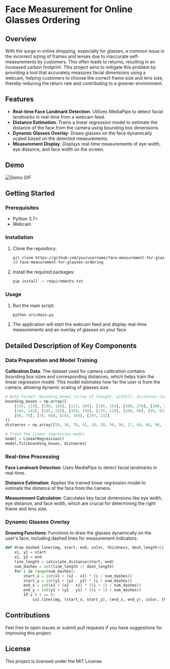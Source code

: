 
# Face Measurement for Online Glasses Ordering

## Overview

With the surge in online shopping, especially for glasses, a common issue is the incorrect sizing of frames and lenses due to inaccurate self-measurements by customers. This often leads to returns, resulting in an increased carbon footprint. This project aims to mitigate this problem by providing a tool that accurately measures facial dimensions using a webcam, helping customers to choose the correct frame size and lens size, thereby reducing the return rate and contributing to a greener environment.

## Features

- **Real-time Face Landmark Detection**: Utilizes MediaPipe to detect facial landmarks in real-time from a webcam feed.
- **Distance Estimation**: Trains a linear regression model to estimate the distance of the face from the camera using bounding box dimensions.
- **Dynamic Glasses Overlay**: Draws glasses on the face dynamically scaled based on the detected measurements.
- **Measurement Display**: Displays real-time measurements of eye width, eye distance, and face width on the screen.

## Demo

![Demo GIF](demo/test.gif)

## Getting Started

### Prerequisites

- Python 3.7+
- Webcam

### Installation

1. Clone the repository:
    ```sh
    git clone https://github.com/yourusername/face-measurement-for-glasses-ordering.git
    cd face-measurement-for-glasses-ordering
    ```

2. Install the required packages:
    ```sh
    pip install -r requirements.txt
    ```

### Usage

1. Run the main script:
    ```sh
    python src/main.py
    ```

2. The application will start the webcam feed and display real-time measurements and an overlay of glasses on your face.

## Detailed Description of Key Components

### Data Preparation and Model Training

**Calibration Data**: The dataset used for camera calibration contains bounding box sizes and corresponding distances, which helps train the linear regression model. This model estimates how far the user is from the camera, allowing dynamic scaling of glasses size.

```python
# Data format: bounding_boxes (array of [height, width]), distances (array of distances)
bounding_boxes = np.array([
    [135, 114], [200, 185], [113, 104], [185, 154], [360, 270], [280, 220],
    [164, 145], [245, 215], [430, 330], [135, 110], [104, 90], [95, 83],
    [88, 75], [78, 68], [193, 160], [297, 232]
])
distances = np.array([58, 36, 70, 45, 20, 28, 50, 30, 17, 60, 80, 90, 100, 110, 40, 25])

# Train the linear regression model
model = LinearRegression()
model.fit(bounding_boxes, distances)
```

### Real-time Processing

**Face Landmark Detection**: Uses MediaPipe to detect facial landmarks in real-time.

**Distance Estimation**: Applies the trained linear regression model to estimate the distance of the face from the camera.

**Measurement Calculation**: Calculates key facial dimensions like eye width, eye distance, and face width, which are crucial for determining the right frame and lens size.

### Dynamic Glasses Overlay

**Drawing Functions**: Functions to draw the glasses dynamically on the user's face, including dashed lines for measurement indicators.

```python
def draw_dashed_line(img, start, end, color, thickness, dash_length=5):
    x1, y1 = start
    x2, y2 = end
    line_length = calculate_distance(start, end)
    num_dashes = int(line_length // dash_length)
    for i in range(num_dashes):
        start_x = int(x1 + (x2 - x1) * (i / num_dashes))
        start_y = int(y1 + (y2 - y1) * (i / num_dashes))
        end_x = int(x1 + (x2 - x1) * ((i + 1) / num_dashes))
        end_y = int(y1 + (y2 - y1) * ((i + 1) / num_dashes))
        if i % 2 == 0:
            cv2.line(img, (start_x, start_y), (end_x, end_y), color, thickness)
```

## Contributions

Feel free to open issues or submit pull requests if you have suggestions for improving this project.

## License

This project is licensed under the MIT License.
